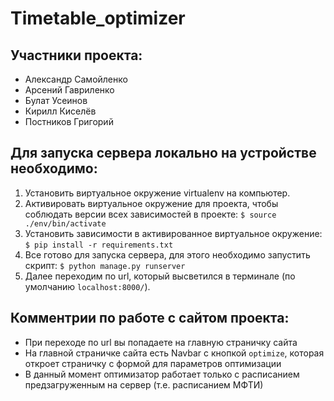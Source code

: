 # Timetable_optimizer
## Участники проекта:
- Александр Самойленко 
- Арсений Гавриленко
- Булат Усеинов
- Кирилл Киселёв
- Постников Григорий
## Для запуска сервера локально на устройстве необходимо:
1. Установить виртуальное окружение virtualenv на компьютер.
2. Активировать виртуальное окружение для проекта, чтобы соблюдать версии всех зависимостей в проекте:
``` $ source ./env/bin/activate ```
3. Установить зависимости в активированное виртуальное окружение:
``` $ pip install -r requirements.txt ```
4. Все готово для запуска сервера, для этого необходимо запустить скрипт:
``` $ python manage.py runserver ```
5. Далее переходим по url, который высветился в терминале (по умолчанию ``` localhost:8000/ ```).
## Комментрии по работе с сайтом проекта:
- При переходе по url вы попадаете на главную страничку сайта
- На главной страничке сайта есть Navbar с кнопкой ``` optimize ```, которая откроет страничку с формой для параметров оптимизации
- В данный момент оптимизатор работает только с расписанием предзагруженным на сервер (т.е. расписанием МФТИ)

